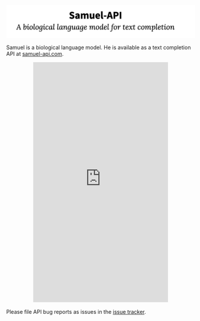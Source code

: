 ![banner](assets/banner.png)

Samuel is a biological language model.
He is available as a text completion API at [samuel-api.com](https://samuel-api.com).

<p align="center">
<iframe class='fitvidsignore' width='360px' height='640px' src='https://www.youtube.com/embed/0F9FSKuj3bA' frameborder='0' allow='accelerometer; encrypted-media; gyroscope; picture-in-picture' allowfullscreen='allowfullscreen'>&nbsp;</iframe>
</p>

Please file API bug reports as issues in the [issue tracker](https://github.com/albanie/samuel-api/issues/).